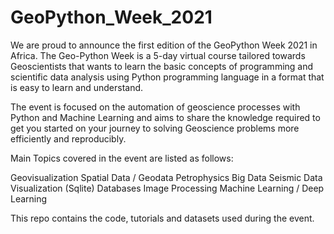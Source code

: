 # GeoPython_Week_2021

We are proud to announce the first edition of the GeoPython Week 2021 in Africa. The Geo-Python Week is a 5-day virtual course tailored towards Geoscientists that wants to learn the basic concepts of programming and scientific data analysis using Python programming language in a format that is easy to learn and understand.

The event is focused on the automation of geoscience processes with Python and Machine Learning and aims to share the knowledge required to get you started on your journey to solving Geoscience problems more efficiently and reproducibly.

Main Topics covered in the event are listed as follows:

Geovisualization
Spatial Data / Geodata
Petrophysics
Big Data
Seismic Data Visualization
(Sqlite) Databases
Image Processing
Machine Learning / Deep Learning

This repo contains the code, tutorials and datasets used during the event. 


